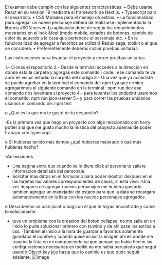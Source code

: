 El examen debe cumplir con las siguientes características:
• Debe usarse React en su versión 18 mediante el framework de Next.js.
• Typescript para el desarrollo.
• CSS Modules para el manejo de estilos.
• La funcionalidad para agregar un nuevo personaje deberá de realizarse
implementando la librería JSON server.
La aplicación debe de seguir los requerimientos mostrados en
el look &feel (modo mobile, estados de botones, cambio de color de
acuerdo a la casa que pertenece el personaje etc.
• En la funcionalidad de agregar a favoritos se utilizará Redux saga, toolkit o
el que se considere.
• Preferentemente deberás incluir pruebas unitarias.

Las instrucciones para levantar el proyecto y correr
pruebas unitarias.

1.- Clonas el repositorio
2.- Desde la terminal accedes a la direccion en donde esta la carpeta y agregas este comando : code .
ese comando te va abrir en visual estudio la carpeta del codigo
3.- Una vez que ya accediste se puede agrehar en la terminal el comando de: npm i
ya que ermino agregaremos el siguiente comando en la terminal : npm run dev
ese comando nos levantara el proyecto
4.- para levantar los endpoint usaremos el comando: npm run json-server
5.- y para correr las pruebas unicarios usamos el comando de: npm test

o ¿Qué es lo que ms te gustó de tu desarrollo?

-Es la primera vez que hago un proyecto con algo relacionado con harry potter a si que me gusto mucho la mistica del proyecto ademas de poder trabajar con typescript.

o Si hubieras tenido más tiempo ¿qué hubieras mejorado o
qué más hubieras hecho?

-Animaciones

- Una pagina extra que cuando se le diera click al persona te saliera informacion detallada del personaje.
- Solicitar mas datos en el formulario para poder mostrar despues en el las tarjetas los valores correspondientes de casas, si esta vivo.
  -Una vez despues de agregar nuevos personajes me hubiera gustado tambien agregar un manejador de estado para que la data se recargara automaticamente en la lista con los nuevos personajes agregados.

o Descríbenos un pain point o bug con el que te hayas encontrado y
como lo solucionaste.

- tuve un problema con la creacion del boton collapse, no me salia en un inicio lo pude solucionar primero con taiwind y de ahi pase los estilos a css.
  -Tambien al inicio a la hora de guardar a favoritos solamente guardaba el nombre y cuando quise incluir la imagen ahi es donde me tranaba la lista en mi componenete ya que aunque ya habia hecho las configuraciones necesarias en toolkit no me habia percatado que segui usando Object.key jeje hasta que lo cambie es que pude seguir adelante.
  ![image](https://github.com/user-attachments/assets/29b0a261-fd5b-41f4-a028-260b594b18f9)
